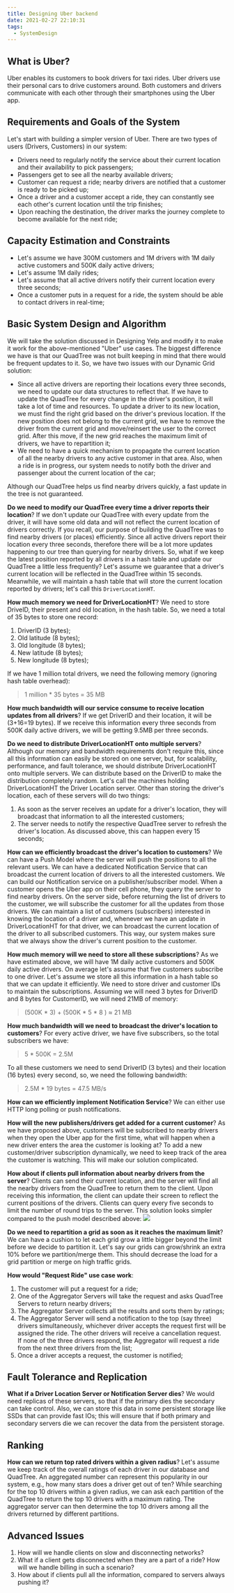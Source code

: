 ```yaml
---
title: Designing Uber backend
date: 2021-02-27 22:10:31
tags:
  - SystemDesign
---
```

## What is Uber?
Uber enables its customers to book drivers for taxi rides. Uber drivers use their personal cars to drive customers around. Both customers and drivers communicate with each other through their smartphones using the Uber app.

## Requirements and Goals of the System
Let's start with building a simpler version of Uber.
There are two types of users (Drivers, Customers) in our system:
- Drivers need to regularly notify the service about their current location and their availability to pick passengers;
- Passengers get to see all the nearby available drivers;
- Customer can request a ride; nearby drivers are notified that a customer is ready to be picked up;
- Once a driver and a customer accept a ride, they can constantly see each other's current location until the trip finishes;
- Upon reaching the destination, the driver marks the journey complete to become available for the next ride;

## Capacity Estimation and Constraints
- Let's assume we have 300M customers and 1M drivers with 1M daily active customers and 500K daily active drivers;
- Let's assume 1M daily rides;
- Let's assume that all active drivers notify their current location every three seconds;
- Once a customer puts in a request for a ride, the system should be able to contact drivers in real-time;

<!--more-->
## Basic System Design and Algorithm
We will take the solution discussed in Designing Yelp and modify it to make it work for the above-mentioned "Uber" use cases. The biggest difference we have is that our QuadTree was not built keeping in mind that there would be frequent updates to it. So, we have two issues with our Dynamic Grid solution:
- Since all active drivers are reporting their locations every three seconds, we need to update our data structures to reflect that. If we have to update the QuadTree for every change in the driver's position, it will take a lot of time and resources. To update a driver to its new location, we must find the right grid based on the driver's previous location. If the new position does not belong to the current grid, we have to remove the driver from the current grid and move/reinsert the user to the correct grid. After this move, if the new grid reaches the maximum limit of drivers, we have to repartition it;
- We need to have a quick mechanism to propagate the current location of all the nearby drivers to any active customer in that area. Also, when a ride is in progress, our system needs to notify both the driver and passenger about the current location of the car;

Although our QuadTree helps us find nearby drivers quickly, a fast update in the tree is not guaranteed.

**Do we need to modify our QuadTree every time a driver reports their location**? If we don't update our QuadTree with every update from the driver, it will have some old data and will not reflect the current location of drivers correctly. If you recall, our purpose of building the QuadTree was to find nearby drivers (or places) efficiently. Since all active drivers report their location every three seconds, therefore there will be a lot more updates happening to our tree than querying for nearby drivers. So, what if we keep the latest position reported by all drivers in a hash table and update our QuadTree a little less frequently? Let's assume we guarantee that a driver's current location will be reflected in the QuadTree within 15 seconds. Meanwhile, we will maintain a hash table that will store the current location reported by drivers; let's call this `DriverLocationHT`.

**How much memory we need for DriverLocationHT**? We need to store DriveID, their present and old location, in the hash table. So, we need a total of 35 bytes to store one record:
1. DriverID (3 bytes);
2. Old latitude (8 bytes);
3. Old longitude (8 bytes);
4. New latitude (8 bytes);
5. New longitude (8 bytes);

If we have 1 million total drivers, we need the following memory (ignoring hash table overhead):
> 1 million * 35 bytes = 35 MB

**How much bandwidth will our service consume to receive location updates from all drivers**? If we get DriverID and their location, it will be (3+16=19 bytes). If we receive this information every three seconds from 500K daily active drivers, we will be getting 9.5MB per three seconds.

**Do we need to distribute DriverLocationHT onto multiple servers**? Although our memory and bandwidth requirements don't require this, since all this information can easily be stored on one server, but, for scalability, performance, and fault tolerance, we should distribute DriverLocationHT onto multiple servers. We can distribute based on the DriverID to make the distribution completely random. Let's call the machines holding DriverLocationHT the Driver Location server. Other than storing the driver's location, each of these servers will do two things:
1. As soon as the server receives an update for a driver's location, they will broadcast that information to all the interested customers;
2. The server needs to notify the respective QuadTree server to refresh the driver's location. As discussed above, this can happen every 15 seconds;

**How can we efficiently broadcast the driver's location to customers**? We can have a Push Model where the server will push the positions to all the relevant users. We can have a dedicated Notification Service that can broadcast the current location of drivers to all the interested customers. We can build our Notification service on a publisher/subscriber model. When a customer opens the Uber app on their cell phone, they query the server to find nearby drivers. On the server side, before returning the list of drivers to the customer, we will subscribe the customer for all the updates from those drivers. We can maintain a list of customers (subscribers) interested in knowing the location of a driver and, whenever we have an update in DriverLocationHT for that driver, we can broadcast the current location of the driver to all subscribed customers. This way, our system makes sure that we always show the driver's current position to the customer.

**How much memory will we need to store all these subscriptions**? As we have estimated above, we will have 1M daily active customers and 500K daily active drivers. On average let's assume that five customers subscribe to one driver. Let's assume we store all this information in a hash table so that we can update it efficiently. We need to store driver and customer IDs to maintain the subscriptions. Assuming we will need 3 bytes for DriverID and 8 bytes for CustomerID, we will need 21MB of memory:
> (500K * 3) + (500K * 5 * 8 ) ≈ 21 MB

**How much bandwidth will we need to broadcast the driver's location to customers**? For every active driver, we have five subscribers, so the total subscribers we have:
> 5 * 500K = 2.5M

To all these customers we need to send DriverID (3 bytes) and their location (16 bytes) every second, so, we need the following bandwidth:
> 2.5M * 19 bytes = 47.5 MB/s

**How can we efficiently implement Notification Service**? We can either use HTTP long polling or push notifications.

**How will the new publishers/drivers get added for a current customer**? As we have proposed above, customers will be subscribed to nearby drivers when they open the Uber app for the first time, what will happen when a new driver enters the area the customer is looking at? To add a new customer/driver subscription dynamically, we need to keep track of the area the customer is watching. This will make our solution complicated.

**How about if clients pull information about nearby drivers from the server**? Clients can send their current location, and the server will find all the nearby drivers from the QuadTree to return them to the client. Upon receiving this information, the client can update their screen to reflect the current positions of the drivers. Clients can query every five seconds to limit the number of round trips to the server. This solution looks simpler compared to the push model described above:
![](https://raw.githubusercontent.com/necusjz/mPOST/master/SystemDesign/educative/65.png)

**Do we need to repartition a grid as soon as it reaches the maximum limit**? We can have a cushion to let each grid grow a little bigger beyond the limit before we decide to partition it. Let's say our grids can grow/shrink an extra 10% before we partition/merge them. This should decrease the load for a grid partition or merge on high traffic grids.

**How would "Request Ride" use case work**:
1. The customer will put a request for a ride;
2. One of the Aggregator Servers will take the request and asks QuadTree Servers to return nearby drivers;
3. The Aggregator Server collects all the results and sorts them by ratings;
4. The Aggregator Server will send a notification to the top (say three) drivers simultaneously, whichever driver accepts the request first will be assigned the ride. The other drivers will receive a cancellation request. If none of the three drivers respond, the Aggregator will request a ride from the next three drivers from the list;
5. Once a driver accepts a request, the customer is notified;

## Fault Tolerance and Replication
**What if a Driver Location Server or Notification Server dies**? We would need replicas of these servers, so that if the primary dies the secondary can take control. Also, we can store this data in some persistent storage like SSDs that can provide fast IOs; this will ensure that if both primary and secondary servers die we can recover the data from the persistent storage.

## Ranking
**How can we return top rated drivers within a given radius**? Let's assume we keep track of the overall ratings of each driver in our database and QuadTree. An aggregated number can represent this popularity in our system, e.g., how many stars does a driver get out of ten? While searching for the top 10 drivers within a given radius, we can ask each partition of the QuadTree to return the top 10 drivers with a maximum rating. The aggregator server can then determine the top 10 drivers among all the drivers returned by different partitions.

## Advanced Issues
1. How will we handle clients on slow and disconnecting networks?
2. What if a client gets disconnected when they are a part of a ride? How will we handle billing in such a scenario?
3. How about if clients pull all the information, compared to servers always pushing it?
